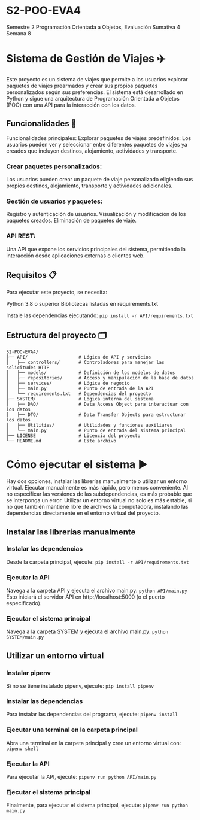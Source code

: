 # S2-POO-EVA4
Semestre 2 Programación Orientada a Objetos, Evaluación Sumativa 4 Semana 8

# Sistema de Gestión de Viajes ✈️
Este proyecto es un sistema de viajes que permite a los usuarios explorar paquetes de viajes prearmados y crear sus propios paquetes personalizados según sus preferencias. El sistema está desarrollado en Python y sigue una arquitectura de Programación Orientada a Objetos (POO) con una API para la interacción con los datos.

## Funcionalidades 🚀
Funcionalidades principales:
Explorar paquetes de viajes predefinidos:
Los usuarios pueden ver y seleccionar entre diferentes paquetes de viajes ya creados que incluyen destinos, alojamiento, actividades y transporte.

### Crear paquetes personalizados:
Los usuarios pueden crear un paquete de viaje personalizado eligiendo sus propios destinos, alojamiento, transporte y actividades adicionales.

### Gestión de usuarios y paquetes:
Registro y autenticación de usuarios.
Visualización y modificación de los paquetes creados.
Eliminación de paquetes de viaje.

### API REST:
Una API que expone los servicios principales del sistema, permitiendo la interacción desde aplicaciones externas o clientes web.

## Requisitos 📋
Para ejecutar este proyecto, se necesita:

Python 3.8 o superior
Bibliotecas listadas en requirements.txt

Instale las dependencias ejecutando:
```pip install -r API/requirements.txt```


## Estructura del proyecto 🗂️
```
S2-POO-EVA4/
├── API/                   # Lógica de API y servicios
│   ├── controllers/       # Controladores para manejar las solicitudes HTTP
│   ├── models/            # Definición de los modelos de datos
│   ├── repositories/      # Acceso y manipulación de la base de datos
│   ├── services/          # Lógica de negocio
│   ├── main.py            # Punto de entrada de la API
│   └── requirements.txt   # Dependencias del proyecto
├── SYSTEM/                # Lógica interna del sistema
│   ├── DAO/               # Data Access Object para interactuar con los datos
│   ├── DTO/               # Data Transfer Objects para estructurar los datos
│   ├── Utilities/         # Utilidades y funciones auxiliares
│   └── main.py            # Punto de entrada del sistema principal
├── LICENSE                # Licencia del proyecto
└── README.md              # Este archivo
```

# Cómo ejecutar el sistema ▶️
Hay dos opciones, instalar las librerías manualmente o utilizar un entorno virtual.
Ejecutar manualmente es más rápido, pero menos conveniente. Al no especificar las versiones de las subdependencias, es más probable que se interponga un error.
Utilizar un entorno virtual no solo es más estable, si no que también mantiene libre de archivos la computadora, instalando las dependencias directamente en el entorno virtual del proyecto.

## Instalar las librerías manualmente

### Instalar las dependencias
Desde la carpeta principal, ejecute:
```pip install -r API/requirements.txt```

### Ejecutar la API
Navega a la carpeta API y ejecuta el archivo main.py:
```python API/main.py```
Esto iniciará el servidor API en http://localhost:5000 (o el puerto especificado).

### Ejecutar el sistema principal
Navega a la carpeta SYSTEM y ejecuta el archivo main.py:
```python SYSTEM/main.py```

## Utilizar un entorno virtual

### Instalar pipenv
Si no se tiene instalado pipenv, ejecute:
```pip install pipenv```

### Instalar las dependencias
Para instalar las dependencias del programa, ejecute:
```pipenv install```

### Ejecutar una terminal en la carpeta principal
Abra una terminal en la carpeta principal y cree un entorno virtual con:
```pipenv shell```

### Ejecutar la API
Para ejecutar la API, ejecute:
```pipenv run python API/main.py```

### Ejecutar el sistema principal
Finalmente, para ejecutar el sistema principal, ejecute:
```pipenv run python main.py```
